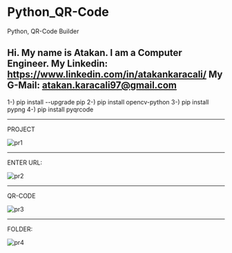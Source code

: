 # Python_QR-Code
Python, QR-Code Builder

Hi. My name is Atakan. I am a Computer Engineer.
My Linkedin: https://www.linkedin.com/in/atakankaracali/
My G-Mail: atakan.karacali97@gmail.com
------------------------------
1-) pip install --upgrade pip
2-) pip install opencv-python
3-) pip install pypng
4-) pip install pyqrcode



------------------------------
PROJECT

![pr1](https://user-images.githubusercontent.com/53658645/149138263-614b9936-e416-44d4-9052-917215cd40ab.PNG)



-------------------------------
ENTER URL:

![pr2](https://user-images.githubusercontent.com/53658645/149138283-11fd8730-9c81-4f88-9441-bcdfdfa82b4a.PNG)



-------------------------------
QR-CODE

![pr3](https://user-images.githubusercontent.com/53658645/149138306-90dd4973-d160-4319-a003-5719584014dc.PNG)



-------------------------------
FOLDER:

![pr4](https://user-images.githubusercontent.com/53658645/149138338-3c676936-19f6-45f9-b3a1-d9b192cbe3a4.PNG)

